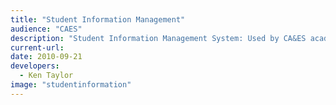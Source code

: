 ```yaml
---
title: "Student Information Management"
audience: "CAES"
description: "Student Information Management System: Used by CA&ES academic counselors. Features include transcript pdf storage, student form tracking, and ability to run student reports against Banner."
current-url:
date: 2010-09-21
developers:
  - Ken Taylor
image: "studentinformation"
---
```


